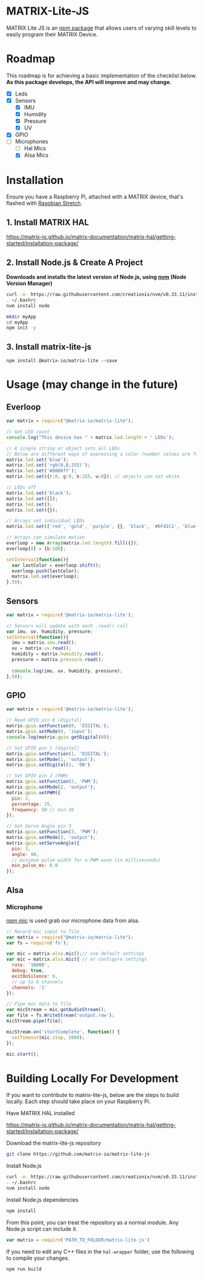 # MATRIX-Lite-JS
MATRIX Lite JS is an [npm package](https://www.npmjs.com/package/@matrix-io/matrix-lite) that allows users of varying skill levels to easily program their MATRIX Device.

 <!-- This is mainly done by creating a Node.js addon for [MATRIX HAL](https://matrix-io.github.io/matrix-documentation/matrix-hal/overview/) which lets you call C++ functions with JavaScript. -->

# Roadmap
This roadmap is for achieving a basic implementation of the checklist below. **As this package develops, the API will improve and may change.**
- [x] Leds
- [x] Sensors
  - [x] IMU
  - [x] Humidity
  - [x] Pressure
  - [x] UV
- [x] GPIO
- [ ] Microphones
  - [ ] Hal Mics
  - [x] Alsa Mics

# Installation
Ensure you have a Raspberry Pi, attached with a MATRIX device, that's flashed with [Raspbian Stretch](https://www.raspberrypi.org/blog/raspbian-stretch/).

## 1. Install MATRIX HAL
https://matrix-io.github.io/matrix-documentation/matrix-hal/getting-started/installation-package/

## 2. Install Node.js & Create A Project
**Downloads and installs the latest version of Node.js, using [nvm](https://github.com/creationix/nvm) (Node Version Manager)**
```bash
curl -o- https://raw.githubusercontent.com/creationix/nvm/v0.33.11/install.sh | bash
. ~/.bashrc
nvm install node

mkdir myApp
cd myApp
npm init -y
```
## 3. Install matrix-lite-js
```
npm install @matrix-io/matrix-lite --save
```

# Usage (may change in the future)
## Everloop
```js
var matrix = require("@matrix-io/matrix-lite");

// Get LED count
console.log("This device has " + matrix.led.length + ' LEDs');

// A single string or object sets all LEDs
// Below are different ways of expressing a color (number values are from 0-255)
matrix.led.set('blue');
matrix.led.set('rgb(0,0,255)');
matrix.led.set('#0000ff');
matrix.led.set({r:0, g:0, b:255, w:0}); // objects can set white

// LEDs off
matrix.led.set('black');
matrix.led.set([]);
matrix.led.set();
matrix.led.set({});

// Arrays set individual LEDs
matrix.led.set(['red', 'gold', 'purple', {}, 'black', '#6F41C1', 'blue', {g:255}]);

// Arrays can simulate motion
everloop = new Array(matrix.led.length).fill({});
everloop[0] = {b:100};

setInterval(function(){
  var lastColor = everloop.shift();
  everloop.push(lastColor);
  matrix.led.set(everloop);
},50);
```

## Sensors
```js
var matrix = require('@matrix-io/matrix-lite');

// Sensors will update with each .read() call
var imu, uv, humidity, pressure;
setInterval(function(){
  imu = matrix.imu.read();
  uv = matrix.uv.read();
  humidity = matrix.humidity.read();
  pressure = matrix.pressure.read();
  
  console.log(imu, uv, humidity, pressure);
},50);
```

## GPIO
```js
var matrix = require('@matrix-io/matrix-lite');

// Read GPIO pin 0 (digital)
matrix.gpio.setFunction(0, 'DIGITAL');
matrix.gpio.setMode(0, 'input');
console.log(matrix.gpio.getDigital(0));

// Set GPIO pin 1 (digital)
matrix.gpio.setFunction(1, 'DIGITAL');
matrix.gpio.setMode(1, 'output');
matrix.gpio.setDigital(1, 'ON')

// Set GPIO pin 2 (PWM)
matrix.gpio.setFunction(2, 'PWM');
matrix.gpio.setMode(2, 'output');
matrix.gpio.setPWM({
  pin: 2,
  percentage: 25,
  frequency: 50 // min 36
});

// Set Servo Angle pin 3
matrix.gpio.setFunction(3, 'PWM');
matrix.gpio.setMode(3, 'output');
matrix.gpio.setServoAngle({
  pin: 3,
  angle: 90,
  // minimum pulse width for a PWM wave (in milliseconds)
  min_pulse_ms: 0.8
});
```

## Alsa
### Microphone
[npm mic](https://www.npmjs.com/package/mic) is used grab our microphone data from alsa.
```js
// Record mic input to file
var matrix = require("@matrix-io/matrix-lite");
var fs = require('fs');

var mic = matrix.alsa.mic();// use default settings
var mic = matrix.alsa.mic({ // or configure settings
  rate: '16000',
  debug: true,
  exitOnSilence: 6,
  // up to 8 channels
  channels: '1'
});

// Pipe mic data to file
var micStream = mic.getAudioStream();
var file = fs.WriteStream('output.raw');
micStream.pipe(file);

micStream.on('startComplete', function() {
  setTimeout(mic.stop, 5000);
});

mic.start();
```

# Building Locally For Development
If you want to contribute to matrix-lite-js, below are the steps to build locally. Each step should take place on your Raspberry Pi.

Have MATRIX HAL installed

https://matrix-io.github.io/matrix-documentation/matrix-hal/getting-started/installation-package/

Download the matrix-lite-js repository
```bash
git clone https://github.com/matrix-io/matrix-lite-js
```

Install Node.js
```bash
curl -o- https://raw.githubusercontent.com/creationix/nvm/v0.33.11/install.sh | bash
. ~/.bashrc
nvm install node
```

Install Node.js dependencies
```bash
npm install
```

From this point, you can treat the repository as a normal module. Any Node.js script can include it.
```js
var matrix = require('PATH_TO_FOLDER/matrix-lite-js')
```

If you need to edit any C++ files in the `hal-wrapper` folder, use the following to compile your changes.
```bash
npm run build
```
